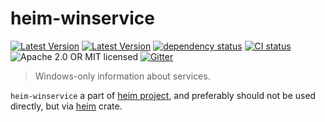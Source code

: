 # heim-winservice

[![Latest Version](https://img.shields.io/crates/v/heim-winservice.svg)](https://crates.io/crates/heim-winservice)
[![Latest Version](https://docs.rs/heim-winservice/badge.svg)](https://docs.rs/heim-winservice)
[![dependency status](https://deps.rs/crate/heim-winservice/0.0.1/status.svg)](https://deps.rs/crate/heim-winservice/0.0.1)
[![CI status](https://github.com/heim-rs/heim/workflows/Continuous%20integration/badge.svg)](https://github.com/heim-rs/heim/actions?workflow=Continuous+integration)
![Apache 2.0 OR MIT licensed](https://img.shields.io/badge/license-Apache2.0%2FMIT-blue.svg)
[![Gitter](https://badges.gitter.im/heim-rs/heim.svg)](https://gitter.im/heim-rs/heim)

> Windows-only information about services.

`heim-winservice` a part of [heim project](https://github.com/heim-rs),
and preferably should not be used directly,
but via [heim](https://crates.io/crates/heim) crate.
